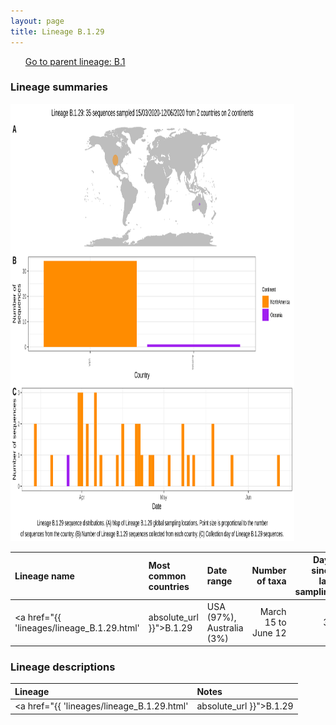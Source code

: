 ```yaml
---
layout: page
title: Lineage B.1.29
---
```




<p>
<ul class="actions small">
	 <a href="{{ 'lineages/lineage_B.1.html' | absolute_url }}" class="button special fit">Go to parent lineage: B.1</a>
</ul>
</p>
<h3> Lineage summaries</h3>

<img src="../assets/images/B.1.29.svg" alt="B.1.29 lineage summary figure" width="90%" height="700px" />


| Lineage name | Most common countries | Date range | Number of taxa |  Days since last sampling | Known Travel | Recall value |
|:-----|:-----|:-------|-------:|-------:|:---------|--------:|
| <a href="{{ 'lineages/lineage_B.1.29.html' | absolute_url }}">B.1.29</a> | USA (97%), Australia (3%) | March 15 to June 12 | 35 | 53 |  | 0.778 |

<h3>Lineage descriptions</h3>

| Lineage | Notes |
|:-----|:-----|
| <a href="{{ 'lineages/lineage_B.1.29.html' | absolute_url }}">B.1.29</a> | USA lineage |

